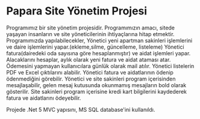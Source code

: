 # Papara Site Yönetim Projesi

Programımız bir site yönetim projesidir. Programımızın amacı, sitede yaşayan insanların ve site yöneticilerinin ihtiyaçlarına hitap etmektir.
Programımızda yapılabilecekler, 
Yönetici yeni apartman sakinleri işlemlerini ve daire işlemlerini yapar.(ekleme,silme, güncelleme, listeleme)
Yönetici fatura(dairedeki oda sayısına göre hesaplanmıştır) ve aidat işlemleri yapar. Alacaklarını hesaplar, aylık olarak yeni fatura ve aidat ataması atar.
Ödemesini yapmayan kullanıcılara günlük olarak mail atılır.
Yönetici listelerin PDF ve Excel çıktılarını alabilir.
Yönetici fatura ve aidatlarının ödenip ödenmediğini görebilir.
Yönetici ve site sakinleri program içerisinden mesajlaşabilir, gelen mesaj kutusunda okunmamış mesajların bold olarak gösterilir.
Site sakinleri program içerisine kredi kart bilgilerini kaydederek fatura ve aidatlarını ödeyebilir.

Projede .Net 5 MVC yapısını, MS SQL database'ini kullanıldı.
